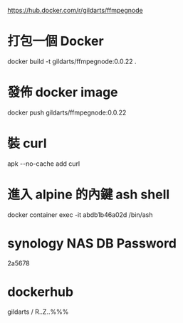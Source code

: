 https://hub.docker.com/r/gildarts/ffmpegnode

# 打包一個 Docker
docker build -t gildarts/ffmpegnode:0.0.22 .

# 發佈 docker image
docker push gildarts/ffmpegnode:0.0.22

# 裝 curl
apk --no-cache add curl

# 進入 alpine 的內鍵 ash shell
docker container exec -it abdb1b46a02d /bin/ash

# synology NAS DB Password
2a5678

# dockerhub
gildarts / R..Z..%%%